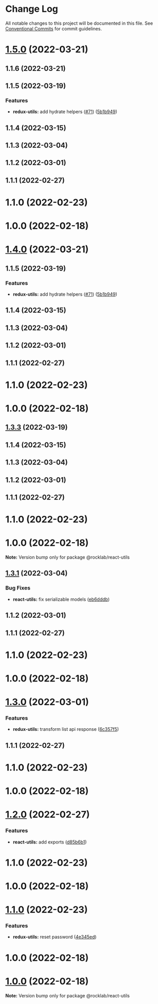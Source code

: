 # Change Log

All notable changes to this project will be documented in this file.
See [Conventional Commits](https://conventionalcommits.org) for commit guidelines.

# [1.5.0](https://github.com/cstn/rocklab-utils/compare/@rocklab/react-utils@0.5.2...@rocklab/react-utils@1.5.0) (2022-03-21)



## 1.1.6 (2022-03-21)



## 1.1.5 (2022-03-19)


### Features

* **redux-utils:** add hydrate helpers ([#71](https://github.com/cstn/rocklab-utils/issues/71)) ([5b1b949](https://github.com/cstn/rocklab-utils/commit/5b1b94999219f4ae40020e635e95ad25216f2a82))



## 1.1.4 (2022-03-15)



## 1.1.3 (2022-03-04)



## 1.1.2 (2022-03-01)



## 1.1.1 (2022-02-27)



# 1.1.0 (2022-02-23)



# 1.0.0 (2022-02-18)





# [1.4.0](https://github.com/cstn/rocklab-utils/compare/@rocklab/react-utils@0.5.2...@rocklab/react-utils@1.4.0) (2022-03-21)



## 1.1.5 (2022-03-19)


### Features

* **redux-utils:** add hydrate helpers ([#71](https://github.com/cstn/rocklab-utils/issues/71)) ([5b1b949](https://github.com/cstn/rocklab-utils/commit/5b1b94999219f4ae40020e635e95ad25216f2a82))



## 1.1.4 (2022-03-15)



## 1.1.3 (2022-03-04)



## 1.1.2 (2022-03-01)



## 1.1.1 (2022-02-27)



# 1.1.0 (2022-02-23)



# 1.0.0 (2022-02-18)





## [1.3.3](https://github.com/cstn/rocklab-utils/compare/@rocklab/react-utils@0.5.2...@rocklab/react-utils@1.3.3) (2022-03-19)



## 1.1.4 (2022-03-15)



## 1.1.3 (2022-03-04)



## 1.1.2 (2022-03-01)



## 1.1.1 (2022-02-27)



# 1.1.0 (2022-02-23)



# 1.0.0 (2022-02-18)

**Note:** Version bump only for package @rocklab/react-utils





## [1.3.1](https://github.com/cstn/rocklab-utils/compare/@rocklab/react-utils@0.5.2...@rocklab/react-utils@1.3.1) (2022-03-04)


### Bug Fixes

* **react-utils:** fix serializable models ([eb6dddb](https://github.com/cstn/rocklab-utils/commit/eb6dddba8625bc3341e55cc0373b2c3115b15f0d))



## 1.1.2 (2022-03-01)



## 1.1.1 (2022-02-27)



# 1.1.0 (2022-02-23)



# 1.0.0 (2022-02-18)





# [1.3.0](https://github.com/cstn/rocklab-utils/compare/@rocklab/react-utils@0.5.2...@rocklab/react-utils@1.3.0) (2022-03-01)


### Features

* **redux-utils:** transform list api response ([6c357f5](https://github.com/cstn/rocklab-utils/commit/6c357f5e254755b2ac9d7f3fd83c083c703d8c9e))



## 1.1.1 (2022-02-27)



# 1.1.0 (2022-02-23)



# 1.0.0 (2022-02-18)





# [1.2.0](https://github.com/cstn/rocklab-utils/compare/@rocklab/react-utils@0.5.2...@rocklab/react-utils@1.2.0) (2022-02-27)


### Features

* **react-utils:** add exports ([d85b6b1](https://github.com/cstn/rocklab-utils/commit/d85b6b1704bf580823a3308b0dff858e099fa29b))



# 1.1.0 (2022-02-23)



# 1.0.0 (2022-02-18)





# [1.1.0](https://github.com/cstn/rocklab-utils/compare/@rocklab/react-utils@0.5.2...@rocklab/react-utils@1.1.0) (2022-02-23)


### Features

* **redux-utils:** reset password ([4e345ed](https://github.com/cstn/rocklab-utils/commit/4e345ed8ea1e064c47665a974fd7cf7c344d3e64))



# 1.0.0 (2022-02-18)





# [1.0.0](https://github.com/cstn/rocklab-utils/compare/@rocklab/react-utils@0.5.2...@rocklab/react-utils@1.0.0) (2022-02-18)

**Note:** Version bump only for package @rocklab/react-utils
